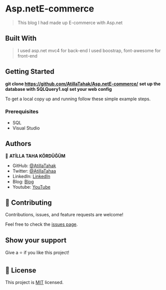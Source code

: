 
# Asp.netE-commerce

> This blog I had made up E-commerce with Asp.net
 


## Built With

> I used asp.net mvc4 for back-end
> I used boostrap, font-awesome for front-end


## Getting Started

**git clone https://github.com/AtillaTahak/Asp.netE-commerce/**
**set up the database with SQLQuery1.sql**
**set your web config**


To get a local copy up and running follow these simple example steps.

### Prerequisites
- SQL
- Visual Studio




## Authors

👤 **ATİLLA TAHA KÖRDÜĞÜM**

- GitHub: [@AtillaTahak](https://github.com/AtillaTahak)
- Twitter: [@AtillaTahaa](https://twitter.com/AtillaTahaa)
- LinkedIn: [LinkedIn](https://www.linkedin.com/in/atilla-taha-kördüğüm-a93702186/)
- Blog: [Blog](atillataha.blogspot.com)
- Youtube: [YouTube](https://www.youtube.com/channel/UCmoD0x4Z9vdG2PCsI5p8FYg)



## 🤝 Contributing

Contributions, issues, and feature requests are welcome!

Feel free to check the [issues page](../../issues/).

## Show your support

Give a ⭐️ if you like this project!


## 📝 License

This project is [MIT](./MIT.md) licensed.
